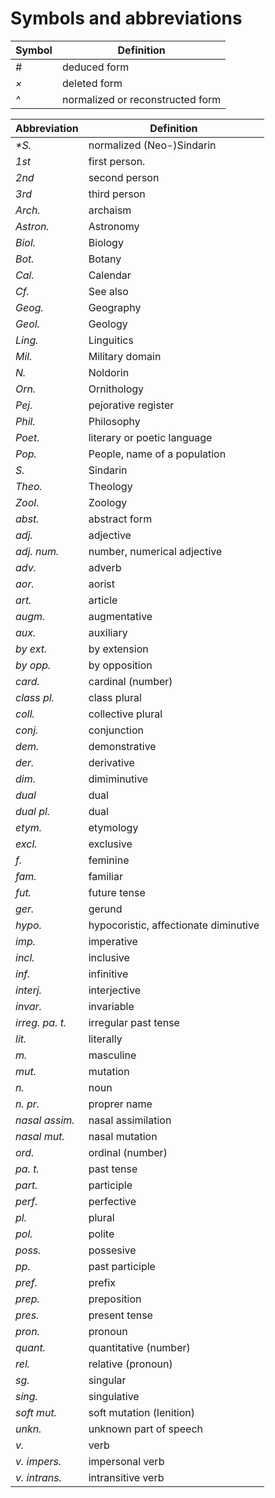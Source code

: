 # Symbols and abbreviations

|  Symbol       | Definition  |
| ------------- | ----------- |
| _#_ | deduced form |
| _×_ | deleted form |
| _^_ | normalized or reconstructed form |

|  Abbreviation | Definition  |
| ------------- | ----------- |
| _*S._ | normalized (Neo-)Sindarin |
| _1st_ | first person. |
| _2nd_ | second person |
| _3rd_ | third person |
| _Arch._ | archaism |
| _Astron._ | Astronomy |
| _Biol._ | Biology |
| _Bot._ | Botany |
| _Cal._ | Calendar |
| _Cf._ | See also |
| _Geog._ | Geography |
| _Geol._ | Geology |
| _Ling._ | Linguitics |
| _Mil._ | Military domain |
| _N._ | Noldorin |
| _Orn._ | Ornithology |
| _Pej._ | pejorative register |
| _Phil._ | Philosophy |
| _Poet._ | literary or poetic language |
| _Pop._ | People, name of a population |
| _S._ | Sindarin |
| _Theo._ | Theology |
| _Zool._ | Zoology |
| _abst._ | abstract form |
| _adj._ | adjective |
| _adj. num._ | number, numerical adjective |
| _adv._ | adverb |
| _aor._ | aorist |
| _art._ | article |
| _augm._ | augmentative |
| _aux._ | auxiliary |
| _by ext._ | by extension |
| _by opp._ | by opposition |
| _card._ | cardinal (number) |
| _class pl._ | class plural |
| _coll._ | collective plural |
| _conj._ | conjunction |
| _dem._ | demonstrative |
| _der._ | derivative |
| _dim._ | dimiminutive |
| _dual_ | dual |
| _dual pl._ | dual |
| _etym._ | etymology |
| _excl._ | exclusive |
| _f._ | feminine |
| _fam._ | familiar |
| _fut._ | future tense |
| _ger._ | gerund |
| _hypo._ | hypocoristic, affectionate diminutive |
| _imp._ | imperative |
| _incl._ | inclusive |
| _inf._ | infinitive |
| _interj._ | interjective |
| _invar._ | invariable |
| _irreg. pa. t._ | irregular past tense |
| _lit._ | literally |
| _m._ | masculine |
| _mut._ | mutation |
| _n._ | noun |
| _n. pr._ | proprer name |
| _nasal assim._ | nasal assimilation |
| _nasal mut._ | nasal mutation |
| _ord._ | ordinal (number) |
| _pa. t._ | past tense |
| _part._ | participle |
| _perf._ | perfective |
| _pl._ | plural |
| _pol._ | polite |
| _poss._ | possesive |
| _pp._ | past participle |
| _pref._ | prefix |
| _prep._ | preposition |
| _pres._ | present tense |
| _pron._ | pronoun |
| _quant._ | quantitative (number) |
| _rel._ | relative (pronoun) |
| _sg._ | singular |
| _sing._ | singulative |
| _soft mut._ | soft mutation (lenition) |
| _unkn._ | unknown part of speech |
| _v._ | verb |
| _v. impers._ | impersonal verb |
| _v. intrans._ | intransitive verb |
